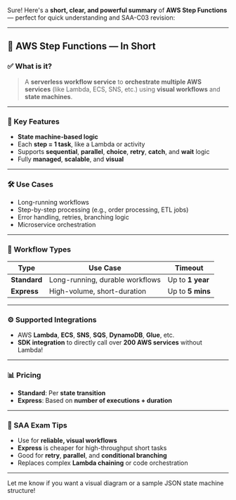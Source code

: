 Sure! Here's a **short, clear, and powerful summary** of **AWS Step Functions** — perfect for quick understanding and SAA-C03 revision:

---

## 🧭 AWS Step Functions — In Short

### ✅ What is it?

> A **serverless workflow service** to **orchestrate multiple AWS services** (like Lambda, ECS, SNS, etc.) using **visual workflows** and **state machines**.

---

### 🧩 Key Features

* **State machine-based logic**
* Each **step = 1 task**, like a Lambda or activity
* Supports **sequential**, **parallel**, **choice**, **retry**, **catch**, and **wait** logic
* Fully **managed**, **scalable**, and **visual**

---

### 🛠️ Use Cases

* Long-running workflows
* Step-by-step processing (e.g., order processing, ETL jobs)
* Error handling, retries, branching logic
* Microservice orchestration

---

### 🔄 Workflow Types

| Type         | Use Case                        | Timeout          |
| ------------ | ------------------------------- | ---------------- |
| **Standard** | Long-running, durable workflows | Up to **1 year** |
| **Express**  | High-volume, short-duration     | Up to **5 mins** |

---

### ⚙️ Supported Integrations

* AWS **Lambda**, **ECS**, **SNS**, **SQS**, **DynamoDB**, **Glue**, etc.
* **SDK integration** to directly call over **200 AWS services** without Lambda!

---

### 📊 Pricing

* **Standard**: Per **state transition**
* **Express**: Based on **number of executions + duration**

---

### 🧠 SAA Exam Tips

* Use for **reliable, visual workflows**
* **Express** is cheaper for high-throughput short tasks
* Good for **retry**, **parallel**, and **conditional branching**
* Replaces complex **Lambda chaining** or code orchestration

---

Let me know if you want a visual diagram or a sample JSON state machine structure!
